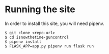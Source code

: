 Running the site
================

In order to install this site, you will need pipenv.

```
$ git clone <repo-url>
$ cd isnowthetime-guncontrol
$ pipenv install
$ FLASK_APP=app.py pipenv run flask run
```

